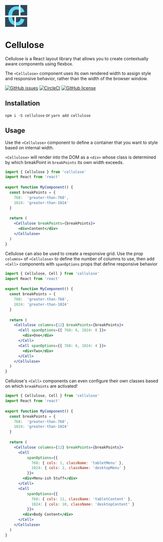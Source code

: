 ![Alt text](docs/images/cellulose-logo.png)

# Cellulose

Cellulose is a React layout library that allows you to create contextually aware components using flexbox.

The `<Cellulose>` component uses its own rendered width to assign style and responsive behavior, rather than the width of the browser window.

[![GitHub issues](https://img.shields.io/github/issues/bmatto/cellulose.svg)](https://github.com/bmatto/cellulose/issues)
[![CircleCI](https://img.shields.io/circleci/project/github/bmatto/cellulose.svg)]()
[![GitHub license](https://img.shields.io/badge/license-MIT-blue.svg)](https://raw.githubusercontent.com/bmatto/cellulose/master/LICENSE)

## Installation

`npm i -S cellulose` or `yarn add cellulose`

## Usage

Use the `<Cellulose>` component to define a container that you want to style based on internal width.

`<Cellulose>` will render into the DOM as a `<div>` whose class is determined by which breakPoint in `breakPoints` its own width exceeds.

```jsx
import { Cellulose } from 'cellulose'
import React from 'react'

export function MyComponent() {
  const breakPoints = {
    768:  'greater-than-768',
    1024: 'greater-than-1024'
  }

  return (
    <Cellulose breakPoints={breakPoints}>
      <div>Content</div>
    </Cellulose>
  )
}
```

Cellulose can also be used to create a responsive grid. Use the prop `columns=` of `<Cellulose>` to define the number of columns to use, then add `<Cell>` components with `spanOptions` props that define responsive behavior

```jsx
import { Cellulose, Cell } from 'cellulose'
import React from 'react'

export function MyComponent() {
  const breakPoints = {
    768:  'greater-than-768',
    1024: 'greater-than-1024'
  }

  return (
    <Cellulose columns={12} breakPoints={breakPoints}>
      <Cell spanOptions={{ 768: 6, 1024: 8 }}>
        <div>One</div>
      </Cell>
      <Cell spanOptions={{ 768: 6, 1024: 4 }}>
        <div>Two</div>
      </Cell>
    </Cellulose>
  )
}
```

Cellulose's `<Cell>` components can even configure their own classes based on which `breakPoints` are activated!

```jsx
import { Cellulose, Cell } from 'cellulose'
import React from 'react'

export function MyComponent() {
  const breakPoints = {
    768:  'greater-than-768',
    1024: 'greater-than-1024'
  }

  return (
    <Cellulose columns={12} breakPoints={breakPoints}>
      <Cell
          spanOptions={{
            768: { cols: 1, className: 'tabletMenu' },
            1024: { cols: 2, className: 'desktopMenu' }
          }}>
        <div>Menu-ish Stuff</div>
      </Cell>
      <Cell
          spanOptions={{
            768: { cols: 11, className: 'tabletContent' },
            1024: { cols: 10, className: 'desktopContent' }
          }}>
        <div>Body Content</div>
      </Cell>
    </Cellulose>
  )
}
```
